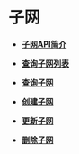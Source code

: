 # 子网<a name="ZH-CN_TOPIC_0062160176"></a>

-   **[子网API简介](子网API简介-OpenStack.md)**  

-   **[查询子网列表](查询子网列表-OpenStack.md)**  

-   **[查询子网](查询子网-OpenStack.md)**  

-   **[创建子网](创建子网-OpenStack.md)**  

-   **[更新子网](更新子网-OpenStack.md)**  

-   **[删除子网](删除子网-OpenStack.md)**  


